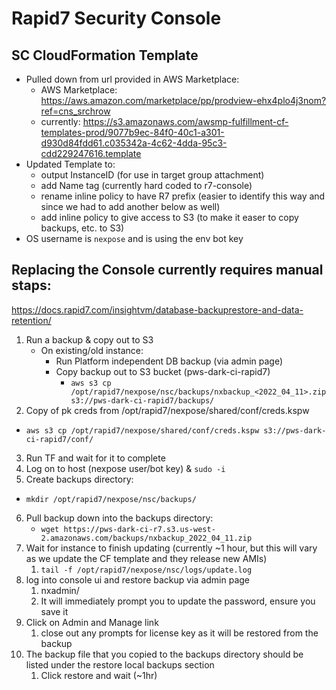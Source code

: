 # Rapid7 Security Console


## SC CloudFormation Template

* Pulled down from url provided in AWS Marketplace:
  * AWS Marketplace: https://aws.amazon.com/marketplace/pp/prodview-ehx4plo4j3nom?ref=cns_srchrow
  * currently: https://s3.amazonaws.com/awsmp-fulfillment-cf-templates-prod/9077b9ec-84f0-40c1-a301-d930d84fdd61.c035342a-4c62-4dda-95c3-cdd229247616.template
* Updated Template to:
  * output InstanceID (for use in target group attachment)
  * add Name tag (currently hard coded to r7-console)
  * rename inline policy to have R7 prefix (easier to identify this way and since we had to add another below as well)
  * add inline policy to give access to S3 (to make it easer to copy backups, etc. to S3)
* OS username is `nexpose` and is using the env bot key

## Replacing the Console currently requires manual staps:

https://docs.rapid7.com/insightvm/database-backuprestore-and-data-retention/

1. Run a backup & copy out to S3
   * On existing/old instance:
     * Run Platform independent DB backup (via admin page)
     * Copy backup out to S3 bucket (pws-dark-ci-rapid7)
       * `aws s3 cp /opt/rapid7/nexpose/nsc/backups/nxbackup_<2022_04_11>.zip s3://pws-dark-ci-rapid7/backups/`
2. Copy of pk creds from /opt/rapid7/nexpose/shared/conf/creds.kspw
  * `aws s3 cp /opt/rapid7/nexpose/shared/conf/creds.kspw s3://pws-dark-ci-rapid7/conf/` 
3. Run TF and wait for it to complete
4. Log on to host (nexpose user/bot key) & `sudo -i`
5. Create backups directory:
  * `mkdir /opt/rapid7/nexpose/nsc/backups/`
6. Pull backup down into the backups directory:
   * `wget https://pws-dark-ci-r7.s3.us-west-2.amazonaws.com/backups/nxbackup_2022_04_11.zip`
7. Wait for instance to finish updating (currently ~1 hour, but this will vary as we update the CF template and they release new AMIs)
   1. `tail -f /opt/rapid7/nexpose/nsc/logs/update.log`
8. log into console ui and restore backup via admin page
   1. nxadmin/<instance-id>
   2. It will immediately prompt you to update the password, ensure you save it
9. Click on Admin and Manage link
   1. close out any prompts for license key as it will be restored from the backup
10. The backup file that you copied to the backups directory should be listed under the restore local backups section
    1. Click restore and wait (~1hr)


